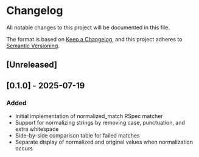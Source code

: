 # Changelog

All notable changes to this project will be documented in this file.

The format is based on [Keep a Changelog](https://keepachangelog.com/en/1.0.0/),
and this project adheres to [Semantic Versioning](https://semver.org/spec/v2.0.0.html).

## [Unreleased]

## [0.1.0] - 2025-07-19

### Added
- Initial implementation of normalized_match RSpec matcher
- Support for normalizing strings by removing case, punctuation, and extra whitespace
- Side-by-side comparison table for failed matches
- Separate display of normalized and original values when normalization occurs
